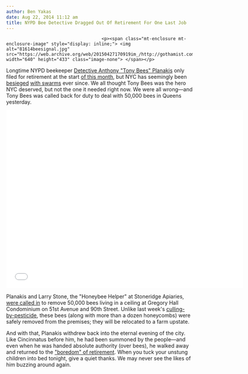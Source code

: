 ```yaml
---
author: Ben Yakas
date: Aug 22, 2014 11:12 am
title: NYPD Bee Detective Dragged Out Of Retirement For One Last Job
---
```


	
										<p><span class="mt-enclosure mt-enclosure-image" style="display: inline;"> <img alt="81614beesignal.jpg" src="https://web.archive.org/web/20150427170919im_/http://gothamist.com/attachments/byakas/81614beesignal.jpg" width="640" height="433" class="image-none"> </span></p>

<p>Longtime NYPD beekeeper <a href="https://web.archive.org/web/20150427170919/http://gothamist.com/tags/AnthonyPlanakis">Detective Anthony &quot;Tony Bees&quot; Planakis</a> only filed for retirement at the start <a href="https://web.archive.org/web/20150427170919/http://www.dnainfo.com/new-york/20140807/civic-center/nypds-in-house-bee-expert-buzzes-off-into-retirement">of this month</a>, but NYC has seemingly been <a href="https://web.archive.org/web/20150427170919/http://nypost.com/2014/08/21/nypd-bags-a-nest-full-of-hornets-in-the-bronx/">besieged</a> <a href="https://web.archive.org/web/20150427170919/http://gothamist.com/2014/08/16/cops_kill_deadly_swarm_of_yellow_ja.php">with swarms</a> ever since. We all thought Tony Bees was the hero NYC deserved, but not the one it needed right now. We were all wrong&#x2014;and Tony Bees was called back for duty to deal with 50,000 bees in Queens yesterday.</p>

<p><iframe width="640" height="480" src="//web.archive.org/web/20150427170919if_/http://www.youtube.com/embed/UPw-3e_pzqU" frameborder="0" allowfullscreen></iframe></p>

<p>Planakis and Larry Stone, the &quot;Honeybee Helper&quot; at Stoneridge Apiaries, <a href="https://web.archive.org/web/20150427170919/http://www.dnainfo.com/new-york/20140822/elmhurst/retired-nypd-bee-expert-tony-bees-returns-remove-50k-insects-from-home">were called in</a> to remove 50,000 bees living in a ceiling at Gregory Hall Condominium on 51st Avenue and 90th Street. Unlike last week&apos;s <a href="https://web.archive.org/web/20150427170919/http://gothamist.com/2014/08/16/cops_kill_deadly_swarm_of_yellow_ja.php">culling-by-pesticide</a>, these bees (along with more than a dozen honeycombs) were safely removed from the premises; they will be relocated to a farm upstate.</p>

<p>And with that, Planakis withdrew back into the eternal evening of the city. Like Cincinnatus before him, he had been summoned by the people&#x2014;and even when he was handed absolute authority (over bees), he walked away and returned to the <a href="https://web.archive.org/web/20150427170919/http://gothamist.com/2014/08/16/cops_kill_deadly_swarm_of_yellow_ja.php">&quot;boredom&quot; of retirement</a>. When you tuck your unstung children into bed tonight, give a quiet thanks. We may never see the likes of him buzzing around again.</p>					
										
									
				